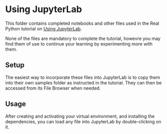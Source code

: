# Using JupyterLab

This folder contains completed notebooks and other files used in the Real Python tutorial on [Using JupyterLab](https://realpython.com/using-jupyterlab/). 

None of the files are mandatory to complete the tutorial, howevre you may find them of use to continue your learning by experimenting more with them.

## Setup

The easiest way to incorporate these files into JupyterLab is to copy them into their own samples folder as instructed in the tutorial. They can then be accessed from its File Browser when needed.
 
## Usage

After creating and activating your virtual environment, and installing the dependencies, you can load any file into JupyterLab by double-clicking on it.
